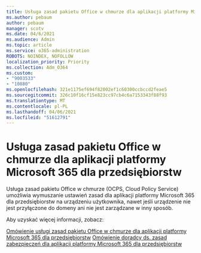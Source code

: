 ```yaml
---
title: Usługa zasad pakietu Office w chmurze dla aplikacji platformy Microsoft 365 dla przedsiębiorstw
ms.author: pebaum
author: pebaum
manager: scotv
ms.date: 04/6/2021
ms.audience: Admin
ms.topic: article
ms.service: o365-administration
ROBOTS: NOINDEX, NOFOLLOW
localization_priority: Priority
ms.collection: Adm_O364
ms.custom:
- "9003533"
- "10880"
ms.openlocfilehash: 321e1175ef694f82002ef1c60300ccbccd2feae5
ms.sourcegitcommit: 326c10f16cf15e823cc97cb4c6a7153343f88f93
ms.translationtype: MT
ms.contentlocale: pl-PL
ms.lasthandoff: 04/06/2021
ms.locfileid: "51612791"
---
```

# <a name="office-cloud-policy-service-for-microsoft-365-apps-for-enterprise"></a>Usługa zasad pakietu Office w chmurze dla aplikacji platformy Microsoft 365 dla przedsiębiorstw

Usługa zasad pakietu Office w chmurze (OCPS, Cloud Policy Service) umożliwia wymuszanie ustawień zasad dla aplikacji platformy Microsoft 365 dla przedsiębiorstw na urządzeniu użytkownika, nawet jeśli urządzenie nie jest przyłączone do domeny ani nie jest zarządzane w inny sposób. 

Aby uzyskać więcej informacji, zobacz:

[Omówienie usługi zasad pakietu Office w chmurze dla aplikacji platformy Microsoft 365 dla przedsiębiorstw](https://docs.microsoft.com/deployoffice/overview-office-cloud-policy-service) 
 [Omówienie doradcy ds. zasad zabezpieczeń dla aplikacji platformy Microsoft 365 dla przedsiębiorstw](https://docs.microsoft.com/deployoffice/overview-of-security-policy-advisor)